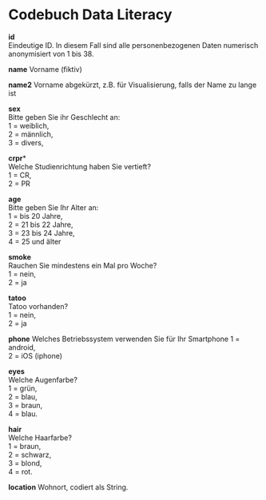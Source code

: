 # Codebuch Data Literacy

**id**  
Eindeutige ID. In diesem Fall sind alle personenbezogenen Daten numerisch anonymisiert von 1 bis 38.

**name**
Vorname (fiktiv)

**name2** 
Vorname abgekürzt, z.B. für Visualisierung, falls der Name zu lange ist

**sex**    
Bitte geben Sie ihr Geschlecht an:  
1 = weiblich,    
2 = männlich,    
3 = divers,  
  
**crpr***    
Welche Studienrichtung haben Sie vertieft?  
1 = CR,    
2 = PR

**age**   
Bitte geben Sie Ihr Alter an:  
1 = bis 20 Jahre,      
2 = 21 bis 22 Jahre,      
3 = 23 bis 24 Jahre,    
4 = 25 und älter  

**smoke**    
Rauchen Sie mindestens ein Mal pro Woche?  
1 = nein,     
2 = ja  
  
**tatoo**    
Tatoo vorhanden?   
1 = nein,    
2 = ja  

**phone**
Welches Betriebssystem verwenden Sie für Ihr Smartphone
1 = android,  
2 = iOS (iphone)
  
**eyes**    
Welche Augenfarbe?    
1 = grün,   
2 = blau,   
3 = braun,   
4 = blau.     

**hair**  
Welche Haarfarbe?  
1 = braun,      
2 = schwarz,   
3 = blond,    
4 = rot. 

**location**
Wohnort, codiert als String.
